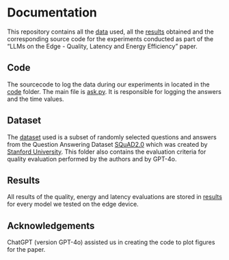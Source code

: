 # Documentation

This repository contains all the [data](dataset) used, all the [results](results) obtained and the corresponding source code 
for the experiments conducted as part of the “LLMs on the Edge - Quality, Latency and Energy Efficiency” paper. 

## Code
The sourcecode to log the data during our experiments in located in the [code](code) folder.
The main file is [ask.py](code/ask.py). It is responsible for logging the answers and the time values.


## Dataset

The [dataset](dataset) used is a subset of randomly selected 
questions and answers from the Question Answering Dataset [SQuAD2.0](https://rajpurkar.github.io/SQuAD-explorer/) which was created by [Stanford University](https://www.stanford.edu/).
This folder also contains the evaluation criteria for quality evaluation performed by the authors and by GPT-4o.

## Results

All results of the quality, energy and latency evaluations are stored in [results](results) for every model we tested on the edge device.

## Acknowledgements
ChatGPT (version GPT-4o) assisted us in creating the code to plot figures for the paper.
